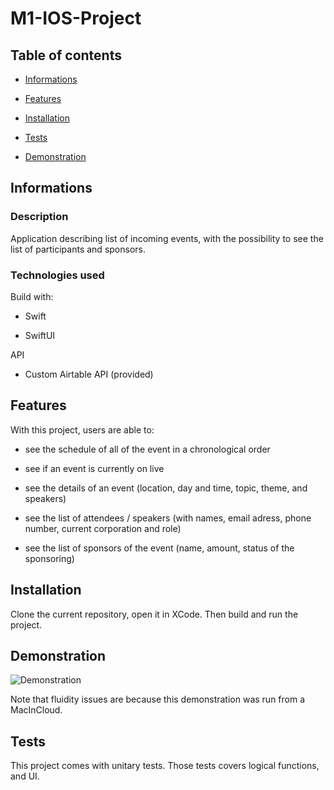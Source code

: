 # M1-IOS-Project

## Table of contents

- [Informations](#Informations)

- [Features](#Features)

- [Installation](#Installation)

- [Tests](#Tests)

- [Demonstration](#Demonstration)

## Informations

### Description

Application describing list of incoming events, with the possibility to see the list of participants and sponsors.

### Technologies used

Build with:

- Swift

- SwiftUI

API

- Custom Airtable API (provided)

## Features

With this project, users are able to: 

- see the schedule of all of the event in a chronological order

- see if an event is currently on live

- see the details of an event (location, day and time, topic, theme, and speakers)

- see the list of attendees / speakers (with names, email adress, phone number, current corporation and role)

- see the list of sponsors of the event (name, amount, status of the sponsoring)


## Installation

Clone the current repository, open it in XCode. Then build and run the project.

## Demonstration
![Demonstration](https://user-images.githubusercontent.com/33179821/113876973-8bca4e00-97b8-11eb-999d-0d9da17adb1e.gif)

Note that fluidity issues are because this demonstration was run from a MacInCloud.

## Tests

This project comes with unitary tests. Those tests covers logical functions, and UI.
